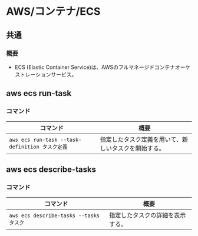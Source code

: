 # AWS/コンテナ/ECS

## 共通

### 概要

- ECS (Elastic Container Service)は、AWSのフルマネージドコンテナオーケストレーションサービス。

## aws ecs run-task

### コマンド

| コマンド                                        | 概要                                                 |
| ----------------------------------------------- | ---------------------------------------------------- |
| `aws ecs run-task --task-definition タスク定義` | 指定したタスク定義を用いて、新しいタスクを開始する。 |

## aws ecs describe-tasks

### コマンド

| コマンド                                | 概要                             |
| --------------------------------------- | -------------------------------- |
| `aws ecs describe-tasks --tasks タスク` | 指定したタスクの詳細を表示する。 |
